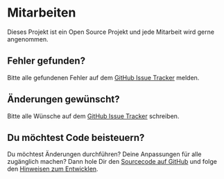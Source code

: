 # Mitarbeiten

Dieses Projekt ist ein Open Source Projekt und jede Mitarbeit wird gerne angenommen.  

## Fehler gefunden?

Bitte alle gefundenen Fehler auf dem [GitHub Issue Tracker](https://github.com/thinkingstone/dsa-documents/issues) melden.

## Änderungen gewünscht? 

Bitte alle Wünsche auf dem [GitHub Issue Tracker](https://github.com/thinkingstone/dsa-documents/issues) schreiben.

## Du möchtest Code beisteuern?

Du möchtest Änderungen durchführen? Deine Anpassungen für alle zugänglich machen? 
Dann hole Dir den [Sourcecode auf GitHub](https://github.com/thinkingstone/dsa-documents) und folge den [Hinweisen zum Entwicklen](develop.html).

